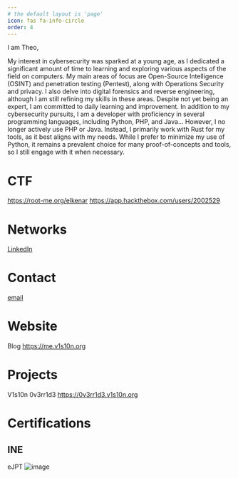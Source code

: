 ```yaml
---
# the default layout is 'page'
icon: fas fa-info-circle
order: 4
---
```


I am Theo,

My interest in cybersecurity was sparked at a young age, as I dedicated a significant amount of time to learning and exploring various aspects of the field on computers. My main areas of focus are Open-Source Intelligence (OSINT) and penetration testing (Pentest), along with Operations Security and privacy. I also delve into digital forensics and reverse engineering, although I am still refining my skills in these areas. Despite not yet being an expert, I am committed to daily learning and improvement. In addition to my cybersecurity pursuits, I am a developer with proficiency in several programming languages, including Python, PHP, and Java... However, I no longer actively use PHP or Java. Instead, I primarily work with Rust for my tools, as it best aligns with my needs. While I prefer to minimize my use of Python, it remains a prevalent choice for many proof-of-concepts and tools, so I still engage with it when necessary.

# CTF

https://root-me.org/elkenar
https://app.hackthebox.com/users/2002529

# Networks
[LinkedIn](https://linkedin.com/in/theo-dlp)

# Contact

[email](mailto:theocyb@proton.me)

# Website

Blog
https://me.v1s10n.org

# Projects

V1s10n 0v3rr1d3
https://0v3rr1d3.v1s10n.org

# Certifications
## INE 

eJPT
![image](https://github.com/user-attachments/assets/de5d8ee6-b6eb-4c57-8165-d8befad05411)
